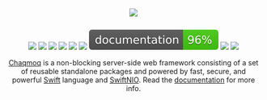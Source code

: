 <div align="center">
    <h1><a href="https://chaqmoq.dev"><img src="https://chaqmoq.dev/logo.png" /></a></h1>
    <p>
        <a href="https://swift.org/download/#releases"><img src="https://img.shields.io/badge/swift-5.5+-brightgreen.svg" /></a>
        <a href="https://github.com/chaqmoq/chaqmoq/blob/master/LICENSE/"><img src="https://img.shields.io/badge/license-MIT-brightgreen.svg" /></a>
        <a href="https://github.com/chaqmoq/chaqmoq/actions"><img src="https://github.com/chaqmoq/chaqmoq/workflows/ci/badge.svg" /></a>
        <a href="https://www.codacy.com/gh/chaqmoq/chaqmoq/dashboard?utm_source=github.com&amp;utm_medium=referral&amp;utm_content=chaqmoq/chaqmoq&amp;utm_campaign=Badge_Grade"><img src="https://app.codacy.com/project/badge/Grade/b8dc8bdc13c94054911da004037776f4" /></a>
        <a href="https://codecov.io/gh/chaqmoq/chaqmoq"><img src="https://codecov.io/gh/chaqmoq/chaqmoq/branch/master/graph/badge.svg?token=9462JYGK4B" /></a>
        <a href="https://sonarcloud.io/project/overview?id=chaqmoq_chaqmoq"><img src="https://sonarcloud.io/api/project_badges/measure?project=chaqmoq_chaqmoq&metric=alert_status" /></a>
        <a href="https://chaqmoq.dev/chaqmoq/"><img src="https://github.com/chaqmoq/chaqmoq/raw/gh-pages/badge.svg" /></a>
        <a href="https://github.com/chaqmoq/chaqmoq/blob/master/CONTRIBUTING.md"><img src="https://img.shields.io/badge/contributing-guide-brightgreen.svg" /></a>
        <a href="https://twitter.com/chaqmoqdev"><img src="https://img.shields.io/badge/twitter-chaqmoqdev-brightgreen.svg" /></a>
    </p>
    <p><a href="https://chaqmoq.dev">Chaqmoq</a> is a non-blocking server-side web framework consisting of a set of reusable standalone packages and powered by fast, secure, and powerful <a href="https://swift.org">Swift</a> language and <a href="https://github.com/apple/swift-nio">SwiftNIO</a>. Read the <a href="https://docs.chaqmoq.dev">documentation</a> for more info.</p>
</div>
